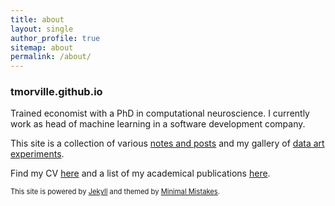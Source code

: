 ```yaml
---
title: about
layout: single
author_profile: true
sitemap: about
permalink: /about/
---
```


### tmorville.github.io
Trained economist with a PhD in computational neuroscience. I currently work as head of machine learning in a software development company. 

This site is a collection of various [notes and posts](https://tmorville.github.io/) and my gallery of [data art experiments](https://tmorville.github.io/gallery/).

Find my CV [here](https://tmorville.github.io/markdown-cv/) and a list of my academical publications [here](https://scholar.google.co.uk/citations?hl=en&user=n2ErHWUAAAAJ&view_op=list_works&gmla=AJsN-F5iAbKUmaaQCihglFLgN0QUlmAGrUqa8nHAr6QkUF6fpkCDrSUwMMxcENKd-jEf4WjyQ5AU28g6cvvJj4nMLiJw2hq_8CjnoUcYYKCNz_bdTZ1PG17BA18HJMVJoMDmcLLLAIBy). 

<span style="font-size:0.8em;"> This site is powered by [Jekyll](https://jekyllrb.com/) and themed by [Minimal Mistakes](https://mmistakes.github.io/minimal-mistakes/). </span>

